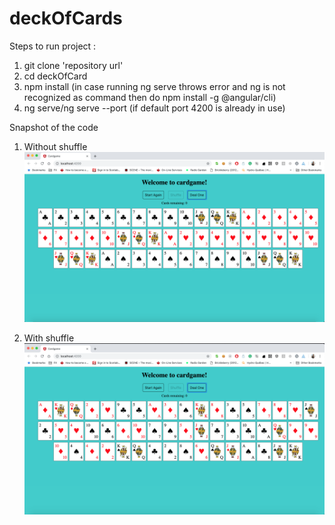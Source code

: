 # deckOfCards

Steps to run project :
1. git clone 'repository url'
2. cd deckOfCard
3. npm install (in case running ng serve throws error and ng is not recognized as command then do npm install -g @angular/cli)
4. ng serve/ng serve --port  (if default port 4200 is already in use)


Snapshot of the code 
1. Without shuffle
![alt text](https://github.com/ishakmehta04/deckOfCards/blob/master/cardgame/src/images/Screen%20capture_without_shuffle.png)

2. With shuffle 
![alt text](https://github.com/ishakmehta04/deckOfCards/blob/master/cardgame/src/images/Screen%20capture_with_shuffle.png)
